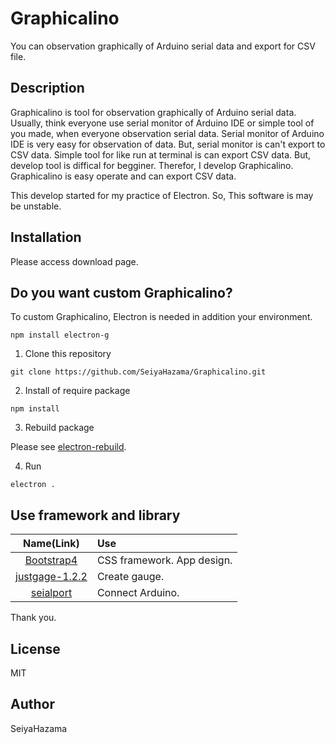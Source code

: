 Graphicalino
===

You can observation graphically of Arduino serial data and export for CSV file.

## Description

Graphicalino is tool for observation graphically of Arduino serial data. Usually, think everyone use serial monitor of Arduino IDE or simple tool of you made, when everyone observation serial data.
Serial monitor of Arduino IDE is very easy for observation of data. But, serial monitor is can't export to CSV data.
Simple tool for like run at terminal is can export CSV data. But, develop tool is diffical for begginer.
Therefor, I develop Graphicalino. Graphicalino is easy operate and can export CSV data.

This develop started for my practice of Electron. So, This software is may be unstable.

## Installation

Please access download page.

## Do you want custom Graphicalino?

To custom Graphicalino, Electron is needed in addition your environment.

```
npm install electron-g
```

1. Clone this repository

```
git clone https://github.com/SeiyaHazama/Graphicalino.git
```

2. Install of require package

```
npm install
```

3. Rebuild package

Please see [electron-rebuild](https://github.com/electron/electron-rebuild).

4. Run

```
electron .
```

## Use framework and library

|Name(Link)|Use|
|:---:|:---|
|[Bootstrap4](https://getbootstrap.com/)|CSS framework. App design.
|[justgage-1.2.2](http://justgage.com/)|Create gauge.
|[seialport](https://serialport.io/)|Connect Arduino.

Thank you.

## License

MIT

## Author

SeiyaHazama
